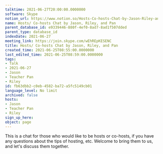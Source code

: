 ```yaml
---
talktime: 2021-06-27T20:00:00.0000000
software: Skype
notion_url: https://www.notion.so/Hosts-Co-hosts-Chat-by-Jason-Riley-and-Pan-fb63dbb2c0eb4582ba72a5fc5149cb01
name: Hosts/ Co-hosts Chat by Jason, Riley, and Pan
parent_database_id: e9339446-880f-4ef0-8ad7-8ad1f507dded
parent_type: database_id
indexDate: 2021-06-27
meeting_link: https://join.skype.com/wEhREpKESENC
title: Hosts/ Co-hosts Chat by Jason, Riley, and Pan
created_time: 2021-06-25T08:55:00.0000000
last_edited_time: 2021-06-25T08:59:00.0000000
tags:
- Talk
- 2021-06-27
- Jason
- Teacher Pan
- Riley
id: fb63dbb2-c0eb-4582-ba72-a5fc5149cb01
language_level: No limit
archived: false
hosts:
- Jason
- Teacher Pan
- Riley
sign_up_here: 
object: page
---
```


This is a chat for those who would like to be hosts or co-hosts, if you have any questions about the tips of hosting, etc. Welcome to bring them to us, and let's discuss them together.

